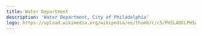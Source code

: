 ```yaml
---
title: Water Department
description: 'Water Department, City of Philadelphia'
logo: https://upload.wikimedia.org/wikipedia/en/thumb/c/c5/PHILADELPHIA_WATER_LOGO.png/220px-PHILADELPHIA_WATER_LOGO.png
---
```

